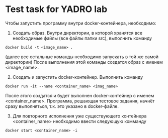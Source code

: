 # Test task for YADRO lab

Чтобы запустить программу внутри docker-контейнера, необходимо:

1) Создать образ. Внутри директории, в которой хранятся все необходимые файлы (все файлы папки src), выполнить команду 

```
docker build -t <image_name> .
```

(далее все остальные команды необходимо запускать в той же самой директории)
После выполнения этой команды создатся образ с именем <image_name>.

2) Создать и запустить docker-контейнер. Выполнить команду

```
docker run -it --name <container_name> <imag_name>
```

После этого создатся и будет выполнен docker-контейнер с именем <container_name>. Программа, решающая тестовое задания, начнёт сразу выполняться, т.к. это указано в docker-файле.

3) Для повторного исполнения уже существующего контейнера <container_name> необходимо ввести следующую комманду

```
docker start <container_name> -i
```
